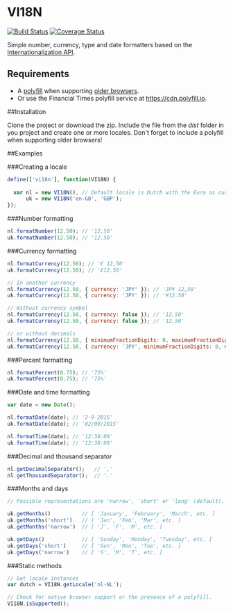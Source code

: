 # VI18N

[![Build Status](https://travis-ci.org/vicompany/vi18n.svg)](https://travis-ci.org/vicompany/vi18n)
[![Coverage Status](https://coveralls.io/repos/vicompany/vi18n/badge.svg?branch=master&service=github)](https://coveralls.io/github/vicompany/vi18n?branch=master)

Simple number, currency, type and date formatters based on the [Internationalization API](https://developer.mozilla.org/en-US/docs/Web/JavaScript/Reference/Global_Objects/Intl).

## Requirements

* A [polyfill](https://github.com/andyearnshaw/Intl.js) when supporting [older browsers](http://caniuse.com/#feat=internationalization).
* Or use the Financial Times polyfill service at https://cdn.polyfill.io.

##Installation

Clone the project or download the zip. Include the file from the *dist* folder in you project and create one or more locales. Don't forget to include a polyfill when supporting older browsers!

##Examples

###Creating a locale
```javascript
define(['vi18n'], function(VI18N) {
  
  var nl = new VI18N(), // Default locale is Dutch with the Euro as currency
      uk = new VI18N('en-GB', 'GBP');
});
```

###Number formatting
```javascript
nl.formatNumber(12.50); // '12,50'
uk.formatNumber(12.50); // '12.50'
```

###Currency formatting
```javascript
nl.formatCurrency(12.50); // '€ 12,50'
uk.formatCurrency(12.50); // '£12.50'

// In another currency
nl.formatCurrency(12.50, { currency: 'JPY' }); // 'JP¥ 12,50'
uk.formatCurrency(12.50, { currency: 'JPY' }); // '¥12.50'

// Without currency symbol
nl.formatCurrency(12.50, { currency: false }); // '12,50'
uk.formatCurrency(12.50, { currency: false }); // '12.50'

// or without decimals
nl.formatCurrency(12.50, { minimumFractionDigits: 0, maximumFractionDigits: 0 }); // '€ 12'
uk.formatCurrency(12.50, { currency: 'JPY', minimumFractionDigits: 0, maximumFractionDigits: 0 }); // '¥12'
```

###Percent formatting
```javascript
nl.formatPercent(0.75); // '75%'
uk.formatPercent(0.75); // '75%'
```

###Date and time formatting
```javascript
var date = new Date();

nl.formatDate(date); // '2-9-2015'
uk.formatDate(date); // '02/09/2015'

nl.formatTime(date); // '12:38:09'
uk.formatTime(date); // '12:38:09'
```

###Decimal and thousand separator
```javascript
nl.getDecimalSeparator();   // ','
nl.getThousandSeparator();  // '.'
```

###Months and days
```javascript
// Possible representations are 'narrow', 'short' or 'long' (default).

uk.getMonths()          // [ 'January', 'February', 'March', etc. ]
uk.getMonths('short')   // [ 'Jan', 'Feb', 'Mar', etc. ]
uk.getMonths('narrow')  // [ 'J', 'F', 'M', etc. ]

uk.getDays()            // [ 'Sunday', 'Monday', 'Tuesday', etc. ]
uk.getDays('short')     // [ 'Sun', 'Mon', 'Tue', etc. ]
uk.getDays('narrow')    // [ 'S', 'M', 'T', etc. ]
```

###Static methods
```javascript
// Get locale instances
var dutch = VI18N.getLocale('nl-NL');

// Check for native browser support or the presence of a polyfill.
VI18N.isSupported();
```
